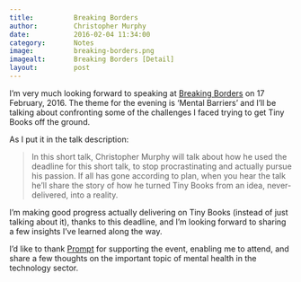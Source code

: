 ```yaml
---
title:			Breaking Borders
author:			Christopher Murphy
date:			2016-02-04 11:34:00
category: 		Notes
image:			breaking-borders.png
imagealt:		Breaking Borders [Detail]
layout:			post
---
```



I’m very much looking forward to speaking at [Breaking Borders][01] on 17 February, 2016. The theme for the evening is ‘Mental Barriers’ and I’ll be talking about confronting some of the challenges I faced trying to get Tiny Books off the ground.

As I put it in the talk description:

> In this short talk, Christopher Murphy will talk about how he used the deadline for this short talk, to stop procrastinating and actually pursue his passion. If all has gone according to plan, when you hear the talk he’ll share the story of how he turned Tiny Books from an idea, never-delivered, into a reality.

I’m making good progress actually delivering on Tiny Books (instead of just talking about it), thanks to this deadline, and I’m looking forward to sharing a few insights I’ve learned along the way.

I’d like to thank [Prompt][02] for supporting the event, enabling me to attend, and share a few thoughts on the important topic of mental health in the technology sector.


[01]: http://breakingborde.rs/past-events/mental-barriers/ "Mental Barriers"
[02]: http://mhprompt.org "Let’s start a conversation about mental health in technology."